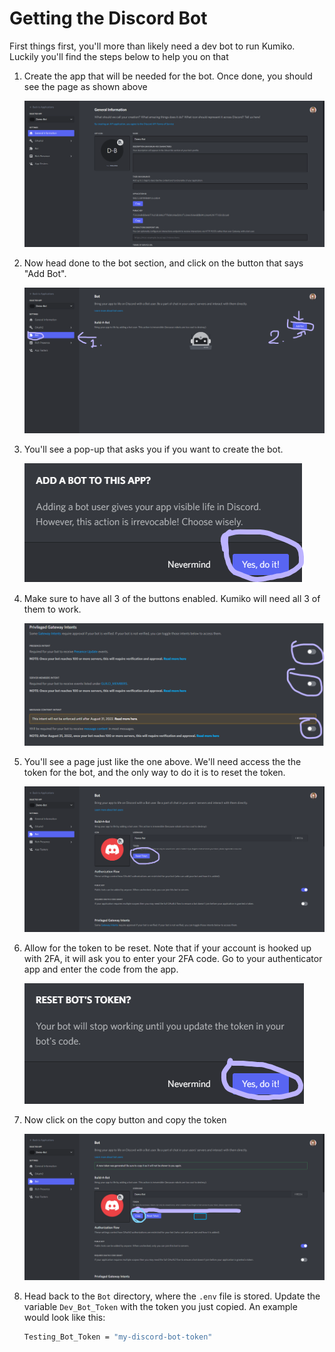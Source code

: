 # Getting the Discord Bot

First things first, you'll more than likely need a dev bot to run Kumiko. Luckily you'll find the steps below to help you on that

1. Create the app that will be needed for the bot. Once done, you should see the page as shown above

    ![images](../assets/getting-started-assets/create-app.png)


2. Now head done to the bot section, and click on the button that says "Add Bot". 
    
    ![yesyes](../assets/getting-started-assets/create-bot.png)

3. You'll see a pop-up that asks you if you want to create the bot. 
    
    ![ewom](../assets/getting-started-assets/allow-bot.png)

4. Make sure to have all 3 of the buttons enabled. Kumiko will need all 3 of them to work.
    
    ![intents](../assets/getting-started-assets/allow-intents.png)


5. You'll see a page just like the one above. We'll need access the the token for the bot, and the only way to do it is to reset the token.
    
    ![whyyy](../assets/getting-started-assets/reset-token.png)

6. Allow for the token to be reset. Note that if your account is hooked up with 2FA, it will ask you to enter your 2FA code. Go to your authenticator app and enter the code from the app.
    
    ![confirm](../assets/getting-started-assets/allow-reset-token.png)


7. Now click on the copy button and copy the token
    
    ![copytoken](../assets/getting-started-assets/copy-token.png)
    

8. Head back to the `Bot` directory, where the `.env` file is stored. Update the variable `Dev_Bot_Token` with the token you just copied. An example would look like this:

    ```bash
    Testing_Bot_Token = "my-discord-bot-token"
    ```